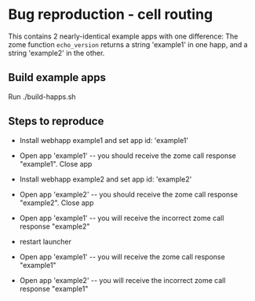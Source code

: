 # Bug reproduction - cell routing
This contains 2 nearly-identical example apps with one difference: The zome function `echo_version` returns a string 'example1' in one happ, and a string 'example2' in the other.

## Build example apps
Run ./build-happs.sh

## Steps to reproduce
- Install webhapp example1 and set app id: 'example1'
- Open app 'example1' -- you should receive the zome call response "example1". Close app

- Install webhapp example2 and set app id: 'example2'
- Open app 'example2' -- you should receive the zome call response "example2". Close app

- Open app 'example1' -- you will receive the incorrect zome call response "example2"

- restart launcher
- Open app 'example1' -- you will receive the zome call response "example1"
- Open app 'example2' -- you will receive the incorrect zome call response "example1"
